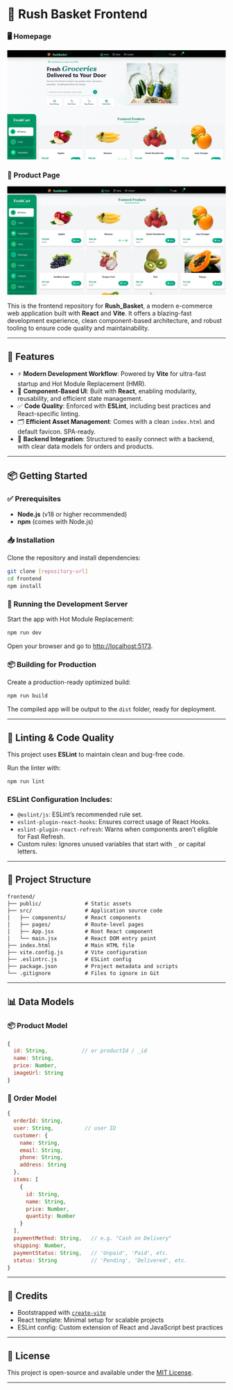 # 🚀 Rush Basket Frontend

### 🖥️ Homepage
![Homepage Screenshot](https://github.com/sonusinha1707/Rush_Basket/blob/main/home.png)

### 🛒 Product Page
![Product Page Screenshot](https://github.com/sonusinha1707/Rush_Basket/blob/main/product.png)

This is the frontend repository for **Rush_Basket**, a modern e-commerce web application built with **React** and **Vite**. It offers a blazing-fast development experience, clean component-based architecture, and robust tooling to ensure code quality and maintainability.

---

## 🌟 Features

- ⚡ **Modern Development Workflow**: Powered by **Vite** for ultra-fast startup and Hot Module Replacement (HMR).
- 🧩 **Component-Based UI**: Built with **React**, enabling modularity, reusability, and efficient state management.
- ✅ **Code Quality**: Enforced with **ESLint**, including best practices and React-specific linting.
- 🗂️ **Efficient Asset Management**: Comes with a clean `index.html` and default favicon. SPA-ready.
- 🔄 **Backend Integration**: Structured to easily connect with a backend, with clear data models for orders and products.

---

## 📦 Getting Started

### ✅ Prerequisites

- **Node.js** (v18 or higher recommended)
- **npm** (comes with Node.js)

### 📥 Installation

Clone the repository and install dependencies:

```bash
git clone [repository-url]
cd frontend
npm install
```

### 🚀 Running the Development Server

Start the app with Hot Module Replacement:

```bash
npm run dev
```

Open your browser and go to [http://localhost:5173](http://localhost:5173).

### 📦 Building for Production

Create a production-ready optimized build:

```bash
npm run build
```

The compiled app will be output to the `dist` folder, ready for deployment.

---

## 🧹 Linting & Code Quality

This project uses **ESLint** to maintain clean and bug-free code.

Run the linter with:

```bash
npm run lint
```

### ESLint Configuration Includes:

- `@eslint/js`: ESLint’s recommended rule set.
- `eslint-plugin-react-hooks`: Ensures correct usage of React Hooks.
- `eslint-plugin-react-refresh`: Warns when components aren’t eligible for Fast Refresh.
- Custom rules: Ignores unused variables that start with `_` or capital letters.

---

## 📁 Project Structure

```
frontend/
├── public/              # Static assets
├── src/                 # Application source code
│   ├── components/      # React components
│   ├── pages/           # Route-level pages
│   ├── App.jsx          # Root React component
│   └── main.jsx         # React DOM entry point
├── index.html           # Main HTML file
├── vite.config.js       # Vite configuration
├── .eslintrc.js         # ESLint config
├── package.json         # Project metadata and scripts
└── .gitignore           # Files to ignore in Git
```

---

## 📊 Data Models

### 📦 Product Model

```js
{
  id: String,           // or productId / _id
  name: String,
  price: Number,
  imageUrl: String
}
```

### 🧾 Order Model

```js
{
  orderId: String,
  user: String,          // user ID
  customer: {
    name: String,
    email: String,
    phone: String,
    address: String
  },
  items: [
    {
      id: String,
      name: String,
      price: Number,
      quantity: Number
    }
  ],
  paymentMethod: String,   // e.g. "Cash on Delivery"
  shipping: Number,
  paymentStatus: String,   // 'Unpaid', 'Paid', etc.
  status: String           // 'Pending', 'Delivered', etc.
}
```

---

## 🧠 Credits

- Bootstrapped with [`create-vite`](https://vitejs.dev/guide/#scaffolding-your-first-vite-project)
- React template: Minimal setup for scalable projects
- ESLint config: Custom extension of React and JavaScript best practices

---

## 📜 License

This project is open-source and available under the [MIT License](LICENSE).

---
